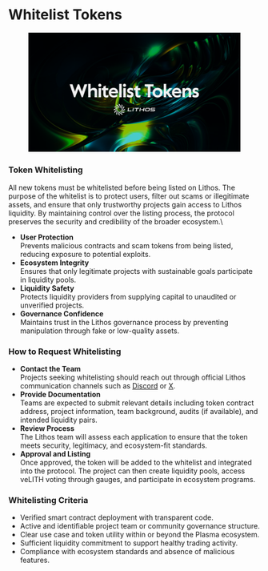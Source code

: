 # Whitelist Tokens

<figure><img src="../.gitbook/assets/09_Whitelist Tokens.png" alt=""><figcaption></figcaption></figure>

### Token Whitelisting

All new tokens must be whitelisted before being listed on Lithos. The purpose of the whitelist is to protect users, filter out scams or illegitimate assets, and ensure that only trustworthy projects gain access to Lithos liquidity. By maintaining control over the listing process, the protocol preserves the security and credibility of the broader ecosystem.\


* **User Protection**\
  Prevents malicious contracts and scam tokens from being listed, reducing exposure to potential exploits.
* **Ecosystem Integrity**\
  Ensures that only legitimate projects with sustainable goals participate in liquidity pools.
* **Liquidity Safety**\
  Protects liquidity providers from supplying capital to unaudited or unverified projects.
* **Governance Confidence**\
  Maintains trust in the Lithos governance process by preventing manipulation through fake or low-quality assets.

### How to Request Whitelisting

* **Contact the Team**\
  Projects seeking whitelisting should reach out through official Lithos communication channels such as [Discord](https://discord.gg/lithos) or [X](https://x.com/lithos_to).
* **Provide Documentation**\
  Teams are expected to submit relevant details including token contract address, project information, team background, audits (if available), and intended liquidity pairs.
* **Review Process**\
  The Lithos team will assess each application to ensure that the token meets security, legitimacy, and ecosystem-fit standards.
* **Approval and Listing**\
  Once approved, the token will be added to the whitelist and integrated into the protocol. The project can then create liquidity pools, access veLITH voting through gauges, and participate in ecosystem programs.

### Whitelisting Criteria

* Verified smart contract deployment with transparent code.
* Active and identifiable project team or community governance structure.
* Clear use case and token utility within or beyond the Plasma ecosystem.
* Sufficient liquidity commitment to support healthy trading activity.
* Compliance with ecosystem standards and absence of malicious features.
